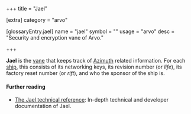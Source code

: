 +++
title = "Jael"

[extra]
category = "arvo"

[glossaryEntry.jael]
name = "jael"
symbol = ""
usage = "arvo"
desc = "Security and encryption vane of Arvo."

+++

**Jael** is the [vane](/reference/glossary/vane) that keeps track of
[Azimuth](/reference/glossary/azimuth) related information. For each
[ship](/reference/glossary/ship), this consists of its networking keys, its revision
number (or _life_), its factory reset number (or _rift_), and who the sponsor of the ship is.

#### Further reading

- [The Jael technical reference](/reference/arvo/jael/jael): In-depth technical
  and developer documentation of Jael.
